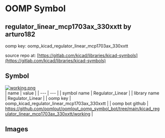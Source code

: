 # OOMP Symbol  
## regulator_linear_mcp1703ax_330xxtt  by arturo182  
  
oomp key: oomp_kicad_regulator_linear_mcp1703ax_330xxtt  
  
source repo at: [https://gitlab.com/kicad/libraries/kicad-symbols](https://gitlab.com/kicad/libraries/kicad-symbols)  
## Symbol  
  
[![working.png](working_600.png)](working.png)  
| name | value | 
| --- | --- | 
| symbol name | Regulator_Linear | 
| library name | Regulator_Linear | 
| oomp key | oomp_kicad_regulator_linear_mcp1703ax_330xxtt | 
| oomp bot github | https://github.com/oomlout/oomlout_oomp_symbol_bot/tree/main/kicad_regulator_linear_mcp1703ax_330xxtt/working | 
## Images  
